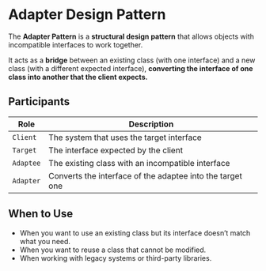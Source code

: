 # Adapter Design Pattern

The **Adapter Pattern** is a **structural design pattern** that allows objects with incompatible interfaces to work together.

It acts as a **bridge** between an existing class (with one interface) and a new class (with a different expected interface), **converting the interface of one class into another that the client expects.**

## Participants

| Role         | Description                                                  |
|--------------|--------------------------------------------------------------|
| `Client`     | The system that uses the target interface                    |
| `Target`     | The interface expected by the client                         |
| `Adaptee`    | The existing class with an incompatible interface            |
| `Adapter`    | Converts the interface of the adaptee into the target one    |

## When to Use

- When you want to use an existing class but its interface doesn’t match what you need.
- When you want to reuse a class that cannot be modified.
- When working with legacy systems or third-party libraries.